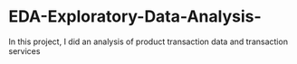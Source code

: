 # EDA-Exploratory-Data-Analysis-
In this project, I did an analysis of product transaction data and transaction services

